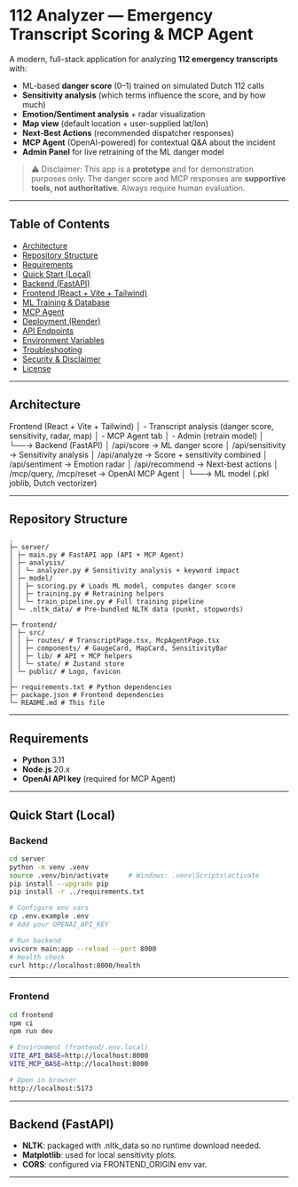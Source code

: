 # 112 Analyzer — Emergency Transcript Scoring & MCP Agent

A modern, full-stack application for analyzing **112 emergency transcripts** with:
- ML-based **danger score** (0–1) trained on simulated Dutch 112 calls  
- **Sensitivity analysis** (which terms influence the score, and by how much)  
- **Emotion/Sentiment analysis** + radar visualization  
- **Map view** (default location + user-supplied lat/lon)  
- **Next-Best Actions** (recommended dispatcher responses)  
- **MCP Agent** (OpenAI-powered) for contextual Q&A about the incident  
- **Admin Panel** for live retraining of the ML danger model  

> ⚠️ Disclaimer: This app is a **prototype** and for demonstration purposes only. The danger score and MCP responses are **supportive tools, not authoritative**. Always require human evaluation.

---

## Table of Contents
- [Architecture](#architecture)  
- [Repository Structure](#repository-structure)  
- [Requirements](#requirements)  
- [Quick Start (Local)](#quick-start-local)  
- [Backend (FastAPI)](#backend-fastapi)  
- [Frontend (React + Vite + Tailwind)](#frontend-react--vite--tailwind)  
- [ML Training & Database](#ml-training--database)  
- [MCP Agent](#mcp-agent)  
- [Deployment (Render)](#deployment-render)  
- [API Endpoints](#api-endpoints)  
- [Environment Variables](#environment-variables)  
- [Troubleshooting](#troubleshooting)  
- [Security & Disclaimer](#security--disclaimer)  
- [License](#license)  

---

## Architecture

Frontend (React + Vite + Tailwind)
│ - Transcript analysis (danger score, sensitivity, radar, map)
│ - MCP Agent tab
│ - Admin (retrain model)
│
└──→ Backend (FastAPI)
│ /api/score -> ML danger score
│ /api/sensitivity -> Sensitivity analysis
│ /api/analyze -> Score + sensitivity combined
│ /api/sentiment -> Emotion radar
│ /api/recommend -> Next-best actions
│ /mcp/query, /mcp/reset -> OpenAI MCP Agent
│
└──→ ML model (.pkl joblib, Dutch vectorizer)

---

## Repository Structure
```text
.
├─ server/
│ ├─ main.py # FastAPI app (API + MCP Agent)
│ ├─ analysis/
│ │ └─ analyzer.py # Sensitivity analysis + keyword impact
│ ├─ model/
│ │ ├─ scoring.py # Loads ML model, computes danger score
│ │ ├─ training.py # Retraining helpers
│ │ └─ train_pipeline.py # Full training pipeline
│ └─ .nltk_data/ # Pre-bundled NLTK data (punkt, stopwords)
│
├─ frontend/
│ ├─ src/
│ │ ├─ routes/ # TranscriptPage.tsx, McpAgentPage.tsx
│ │ ├─ components/ # GaugeCard, MapCard, SensitivityBar
│ │ ├─ lib/ # API + MCP helpers
│ │ └─ state/ # Zustand store
│ └─ public/ # Logo, favicon
│
├─ requirements.txt # Python dependencies
├─ package.json # Frontend dependencies
└─ README.md # This file
```

---

## Requirements
- **Python** 3.11  
- **Node.js** 20.x  
- **OpenAI API key** (required for MCP Agent)  

---

## Quick Start (Local)

### Backend
```bash
cd server
python -m venv .venv
source .venv/bin/activate     # Windows: .venv\Scripts\activate
pip install --upgrade pip
pip install -r ../requirements.txt

# Configure env vars
cp .env.example .env
# Add your OPENAI_API_KEY

# Run backend
uvicorn main:app --reload --port 8000
# Health check
curl http://localhost:8000/health
```
---

### Frontend
```bash
cd frontend
npm ci
npm run dev

# Environment (frontend/.env.local)
VITE_API_BASE=http://localhost:8000
VITE_MCP_BASE=http://localhost:8000

# Open in browser
http://localhost:5173

```
---

## Backend (FastAPI)
- **NLTK**: packaged with .nltk_data so no runtime download needed.  
- **Matplotlib**: used for local sensitivity plots.  
- **CORS**: configured via FRONTEND_ORIGIN env var.

---

